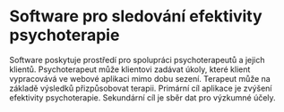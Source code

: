 # Software pro sledování efektivity psychoterapie

Software poskytuje prostředí pro spolupráci psychoterapeutů a jejich
klientů. Psychoterapeut může klientovi zadávat úkoly, které klient
vypracovává ve webové aplikaci mimo dobu sezení. Terapeut může na základě
výsledků přizpůsobovat terapii. Primární cíl aplikace je zvýšení efektivity
psychoterapie. Sekundární cíl je sběr dat pro výzkumné účely.
